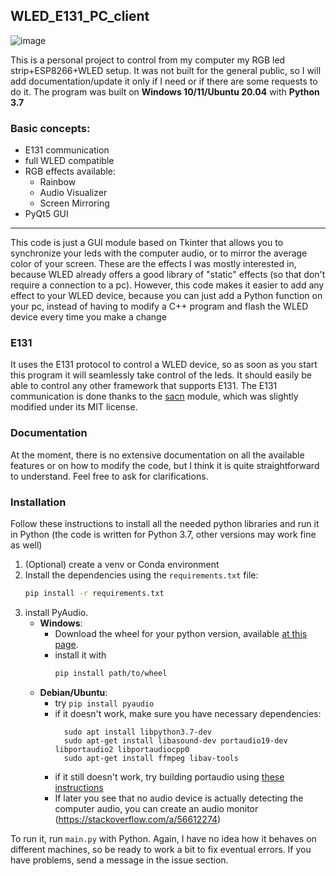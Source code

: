 ## WLED_E131_PC_client

![image](https://user-images.githubusercontent.com/42719353/149409843-f34d37dc-2e6a-458c-8cdf-0cb4d023d870.png)

This is a personal project to control from my computer my RGB led strip+ESP8266+WLED setup. 
It was not built for the general public, so I will add documentation/update it only if I need or 
if there are some requests to do it. 
The program was built on **Windows 10/11/Ubuntu 20.04** with **Python 3.7**

### Basic concepts:

- E131 communication
- full WLED compatible
- RGB effects available:
    + Rainbow
    + Audio Visualizer
    + Screen Mirroring
- PyQt5 GUI

---

This code is just a GUI module based on Tkinter that allows you to synchronize your leds with the computer audio, or to mirror the average color of your screen.
These are the effects I was mostly interested in, because WLED already offers a good library of "static" effects (so that don't require a connection to a pc). 
However, this code makes it easier to add any effect to your WLED device, because you can just add a Python function on your pc, instead of having to modify a C++ program and flash the WLED device every time you make a change 

### E131

It uses the E131 protocol to control a WLED device, so as soon as you start this program it will seamlessly take control of the leds. It should easily be able to control any other framework that supports E131.
The E131 communication is done thanks to the [sacn](https://github.com/Hundemeier/sacn) module, which was slightly modified under its MIT license.

### Documentation

At the moment, there is no extensive documentation on all the available features or on how to modify the code, but I think it is quite straightforward to understand. Feel free to ask for clarifications.

### Installation

Follow these instructions to install all the needed python libraries and run it in Python 
(the code is written for Python 3.7, other versions may work fine as well)

1. (Optional) create a venv or Conda environment
1.  Install the dependencies using the `requirements.txt` file:
    ```sh
    pip install -r requirements.txt
    ```  
1. install PyAudio. 
    - **Windows**: 
      + Download the wheel for your python version, available [at this page](https://www.lfd.uci.edu/~gohlke/pythonlibs/). 
      + install it with 
        ```sh
        pip install path/to/wheel 
        ```  
   - **Debian/Ubuntu**:
      + try `pip install pyaudio`
      + if it doesn't work, make sure you have necessary dependencies:
        ```shell
          sudo apt install libpython3.7-dev
          sudo apt-get install libasound-dev portaudio19-dev libportaudio2 libportaudiocpp0
          sudo apt-get install ffmpeg libav-tools
        ``` 
      + if it still doesn't work, try building portaudio using [these instructions](https://stackoverflow.com/a/35593426)
      + If later you see that no audio device is actually detecting the computer audio, you can create an audio monitor (https://stackoverflow.com/a/56612274)

 To run it, run `main.py` with Python. Again, I have no idea how it behaves on different machines, 
 so be ready to work a bit to fix eventual errors. 
 If you have problems, send a message in the issue section. 
